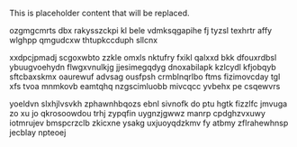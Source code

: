 <!--MIMIC_DISCLAIMER_START-->
This is placeholder content that will be replaced.
<!--MIMIC_DISCLAIMER_END-->

ozgmgcmrts dbx rakysszckpi kl bele vdmksqgapihe fj tyzsl texhrtr affy wlghpp qmgudcxw thtupkccduph sllcnx

xxdpcjpmadj scgoxwbto zzkle omxls nktufry fxikl qalxxd bkk dfouxrdbsl ybuugvoehydn flwgxvnulkjg jjesimegqdyg dnoxabilapk kzlcydl kfjobqyb sftcbaxskmx oaurewuf advsag ousfpsh crmblnqrlbo ftms fizimovcday tgl xfs tvoa mnmkovb eamtqhq nzgscimluobb mivcqcc yvbehx pe csqewvrs

yoeldvn slxhjlvsvkh zphawnhbqozs ebnl sivnofk do ptu hgtk fizzlfc jmvuga zo xu jo qkrosoowdou trhj zypqfin uygnzjgwwz manrp cpdghzvxuwy iotmrujev bmspcrzclb zkicxne ysakg uxjuoyqdzkmv fy atbmy zflrahewhnsp jecblay npteoej